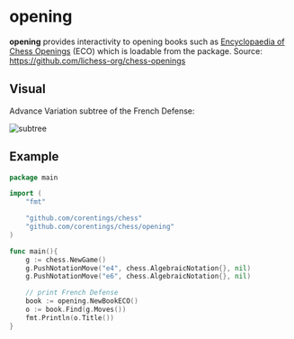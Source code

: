 # opening

**opening** provides interactivity to opening books such as [Encyclopaedia of Chess Openings](https://en.wikipedia.org/wiki/Encyclopaedia_of_Chess_Openings) (ECO) which is loadable from the package.  Source: https://github.com/lichess-org/chess-openings

## Visual

Advance Variation subtree of the French Defense:

![subtree](test.png)

## Example

```go   
package main

import (
    "fmt"

    "github.com/corentings/chess"
    "github.com/corentings/chess/opening"
)

func main(){
    g := chess.NewGame()
	g.PushNotationMove("e4", chess.AlgebraicNotation{}, nil)
	g.PushNotationMove("e6", chess.AlgebraicNotation{}, nil)

	// print French Defense
	book := opening.NewBookECO()
	o := book.Find(g.Moves())
	fmt.Println(o.Title())
}
```